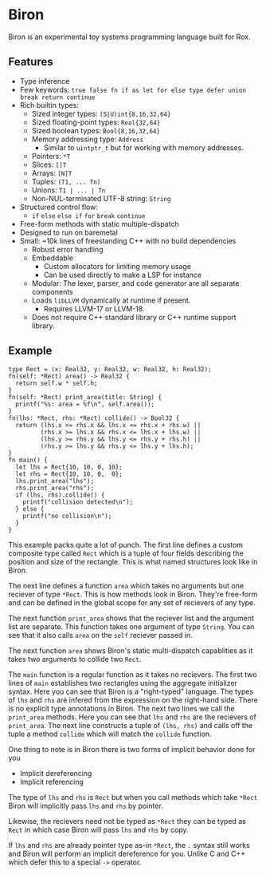 # Biron

Biron is an experimental toy systems programming language built for Rox.

## Features
* Type inference
* Few keywords: `true false fn if as let for else type defer union break return continue`
* Rich builtin types:
  * Sized integer types: `(S|U)int{8,16,32,64}`
  * Sized floating-point types: `Real{32,64}`
  * Sized boolean types: `Bool{8,16,32,64}`
  * Memory addressing type: `Address`
    * Similar to `uintptr_t` but for working with memory addresses.
  * Pointers: `*T`
  * Slices: `[]T`
  * Arrays: `[N]T`
  * Tuples: `(T1, ... Tn)`
  * Unions: `T1 | ... | Tn`
  * Non-NUL-terminated UTF-8 string: `String`
* Structured control flow:
  * `if` `else` `else if` `for` `break` `continue`
* Free-form methods with static multiple-dispatch
* Designed to run on baremetal
* Small: ~10k lines of freestanding C++ with no build dependencies
  * Robust error handling
  * Embeddable
    * Custom allocators for limiting memory usage
    * Can be used directly to make a LSP for instance
  * Modular: The lexer, parser, and code generator are all separate components
  * Loads `libLLVM` dynamically at runtime if present.
    * Requires LLVM-17 or LLVM-18.
  * Does not require C++ standard library or C++ runtime support library.

## Example
```
type Rect = (x: Real32, y: Real32, w: Real32, h: Real32);
fn(self: *Rect) area() -> Real32 {
  return self.w * self.h;
}
fn(self: *Rect) print_area(title: String) {
  printf("%s: area = %f\n", self.area());
}
fn(lhs: *Rect, rhs: *Rect) collide() -> Bool32 {
  return (lhs.x >= rhs.x && lhs.x <= rhs.x + rhs.w) ||
         (rhs.x >= lhs.x && rhs.x <= lhs.x + lhs.w) ||
         (lhs.y >= rhs.y && lhs.y <= rhs.y + rhs.h) ||
         (rhs.y >= lhs.y && rhs.y <= lhs.y + lhs.h);
}
fn main() {
  let lhs = Rect{10, 10, 0, 10};
  let rhs = Rect{10, 10, 0,  0};
  lhs.print_area("lhs");
  rhs.print_area("rhs");
  if (lhs, rhs).collide() {
    printf("collision detected\n");
  } else {
    printf("no collision\n");
  }
}
```
This example packs quite a lot of punch. The first line defines a custom composite type called `Rect` which is a tuple of four fields describing the position and size of the rectangle. This is what named structures look like in Biron.

The next line defines a function `area` which takes no arguments but one reciever of type `*Rect`. This is how methods look in Biron. They're free-form and can be defined in the global scope for any set of recievers of any type.

The next function `print_area` shows that the reciever list and the argument list are separate. This function takes one argument of type `String`. You can see that it also calls `area` on the `self` reciever passed in.

The next function `area` shows Biron's static multi-dispatch capablities as it takes two arguments to collide two `Rect`.

The `main` function is a regular function as it takes no recievers. The first two lines of `main` establishes two rectangles using the aggregate initializer syntax. Here you can see that Biron is a "right-typed" language. The types of `lhs` and `rhs` are infered from the expression on the right-hand side. There is no explicit type annotations in Biron. The next two lines we call the `print_area` methods. Here you can see that `lhs` and `rhs` are the recievers of `print_area`. The next line constructs a tuple of `(lhs, rhs)` and calls off the tuple a method `collide` which will match the `collide` function.

One thing to note is in Biron there is two forms of implicit behavior done for you
  * Implicit dereferencing
  * Implicit referencing

The type of `lhs` and `rhs` is `Rect` but when you call methods which take `*Rect` Biron will implicitly pass `lhs` and `rhs` by pointer.

Likewise, the recievers need not be typed as `*Rect` they can be typed as `Rect` in which case Biron will pass `lhs` and `rhs` by copy.

If `lhs` and `rhs` are already pointer type as-in `*Rect`, the `.` syntax still works and Biron will perform an implicit dereference for you. Unlike C and C++ which defer this to a special `->` operator.